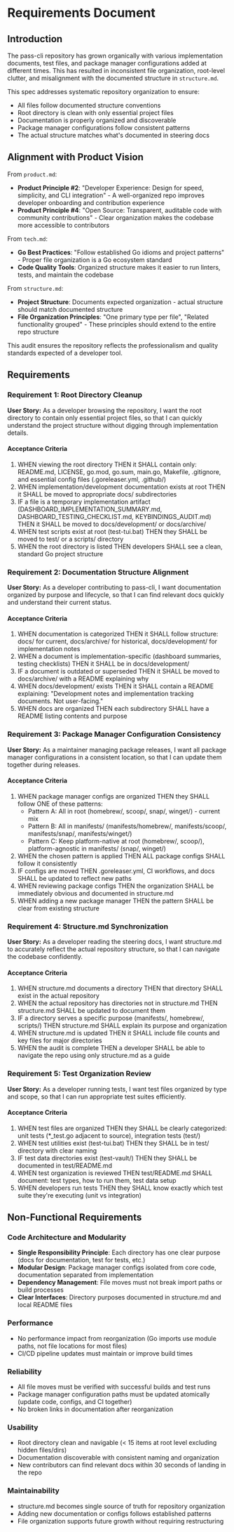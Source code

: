# Requirements Document

## Introduction

The pass-cli repository has grown organically with various implementation documents, test files, and package manager configurations added at different times. This has resulted in inconsistent file organization, root-level clutter, and misalignment with the documented structure in `structure.md`.

This spec addresses systematic repository organization to ensure:
- All files follow documented structure conventions
- Root directory is clean with only essential project files
- Documentation is properly organized and discoverable
- Package manager configurations follow consistent patterns
- The actual structure matches what's documented in steering docs

## Alignment with Product Vision

From `product.md`:
- **Product Principle #2**: "Developer Experience: Design for speed, simplicity, and CLI integration" - A well-organized repo improves developer onboarding and contribution experience
- **Product Principle #4**: "Open Source: Transparent, auditable code with community contributions" - Clear organization makes the codebase more accessible to contributors

From `tech.md`:
- **Go Best Practices**: "Follow established Go idioms and project patterns" - Proper file organization is a Go ecosystem standard
- **Code Quality Tools**: Organized structure makes it easier to run linters, tests, and maintain the codebase

From `structure.md`:
- **Project Structure**: Documents expected organization - actual structure should match documented structure
- **File Organization Principles**: "One primary type per file", "Related functionality grouped" - These principles should extend to the entire repo structure

This audit ensures the repository reflects the professionalism and quality standards expected of a developer tool.

## Requirements

### Requirement 1: Root Directory Cleanup

**User Story:** As a developer browsing the repository, I want the root directory to contain only essential project files, so that I can quickly understand the project structure without digging through implementation details.

#### Acceptance Criteria

1. WHEN viewing the root directory THEN it SHALL contain only: README.md, LICENSE, go.mod, go.sum, main.go, Makefile, .gitignore, and essential config files (.goreleaser.yml, .github/)
2. WHEN implementation/development documentation exists at root THEN it SHALL be moved to appropriate docs/ subdirectories
3. IF a file is a temporary implementation artifact (DASHBOARD_IMPLEMENTATION_SUMMARY.md, DASHBOARD_TESTING_CHECKLIST.md, KEYBINDINGS_AUDIT.md) THEN it SHALL be moved to docs/development/ or docs/archive/
4. WHEN test scripts exist at root (test-tui.bat) THEN they SHALL be moved to test/ or a scripts/ directory
5. WHEN the root directory is listed THEN developers SHALL see a clean, standard Go project structure

### Requirement 2: Documentation Structure Alignment

**User Story:** As a developer contributing to pass-cli, I want documentation organized by purpose and lifecycle, so that I can find relevant docs quickly and understand their current status.

#### Acceptance Criteria

1. WHEN documentation is categorized THEN it SHALL follow structure: docs/ for current, docs/archive/ for historical, docs/development/ for implementation notes
2. WHEN a document is implementation-specific (dashboard summaries, testing checklists) THEN it SHALL be in docs/development/
3. IF a document is outdated or superseded THEN it SHALL be moved to docs/archive/ with a README explaining why
4. WHEN docs/development/ exists THEN it SHALL contain a README explaining: "Development notes and implementation tracking documents. Not user-facing."
5. WHEN docs are organized THEN each subdirectory SHALL have a README listing contents and purpose

### Requirement 3: Package Manager Configuration Consistency

**User Story:** As a maintainer managing package releases, I want all package manager configurations in a consistent location, so that I can update them together during releases.

#### Acceptance Criteria

1. WHEN package manager configs are organized THEN they SHALL follow ONE of these patterns:
   - Pattern A: All in root (homebrew/, scoop/, snap/, winget/) - current mix
   - Pattern B: All in manifests/ (manifests/homebrew/, manifests/scoop/, manifests/snap/, manifests/winget/)
   - Pattern C: Keep platform-native at root (homebrew/, scoop/), platform-agnostic in manifests/ (snap/, winget/)
2. WHEN the chosen pattern is applied THEN ALL package configs SHALL follow it consistently
3. IF configs are moved THEN .goreleaser.yml, CI workflows, and docs SHALL be updated to reflect new paths
4. WHEN reviewing package configs THEN the organization SHALL be immediately obvious and documented in structure.md
5. WHEN adding a new package manager THEN the pattern SHALL be clear from existing structure

### Requirement 4: Structure.md Synchronization

**User Story:** As a developer reading the steering docs, I want structure.md to accurately reflect the actual repository structure, so that I can navigate the codebase confidently.

#### Acceptance Criteria

1. WHEN structure.md documents a directory THEN that directory SHALL exist in the actual repository
2. WHEN the actual repository has directories not in structure.md THEN structure.md SHALL be updated to document them
3. IF a directory serves a specific purpose (manifests/, homebrew/, scripts/) THEN structure.md SHALL explain its purpose and organization
4. WHEN structure.md is updated THEN it SHALL include file counts and key files for major directories
5. WHEN the audit is complete THEN a developer SHALL be able to navigate the repo using only structure.md as a guide

### Requirement 5: Test Organization Review

**User Story:** As a developer running tests, I want test files organized by type and scope, so that I can run appropriate test suites efficiently.

#### Acceptance Criteria

1. WHEN test files are organized THEN they SHALL be clearly categorized: unit tests (*_test.go adjacent to source), integration tests (test/)
2. WHEN test utilities exist (test-tui.bat) THEN they SHALL be in test/ directory with clear naming
3. IF test data directories exist (test-vault/) THEN they SHALL be documented in test/README.md
4. WHEN test organization is reviewed THEN test/README.md SHALL document: test types, how to run them, test data setup
5. WHEN developers run tests THEN they SHALL know exactly which test suite they're executing (unit vs integration)

## Non-Functional Requirements

### Code Architecture and Modularity
- **Single Responsibility Principle**: Each directory has one clear purpose (docs for documentation, test for tests, etc.)
- **Modular Design**: Package manager configs isolated from core code, documentation separated from implementation
- **Dependency Management**: File moves must not break import paths or build processes
- **Clear Interfaces**: Directory purposes documented in structure.md and local README files

### Performance
- No performance impact from reorganization (Go imports use module paths, not file locations for most files)
- CI/CD pipeline updates must maintain or improve build times

### Reliability
- All file moves must be verified with successful builds and test runs
- Package manager configuration paths must be updated atomically (update code, configs, and CI together)
- No broken links in documentation after reorganization

### Usability
- Root directory clean and navigable (< 15 items at root level excluding hidden files/dirs)
- Documentation discoverable with consistent naming and organization
- New contributors can find relevant docs within 30 seconds of landing in the repo

### Maintainability
- structure.md becomes single source of truth for repository organization
- Adding new documentation or configs follows established patterns
- File organization supports future growth without requiring restructuring
